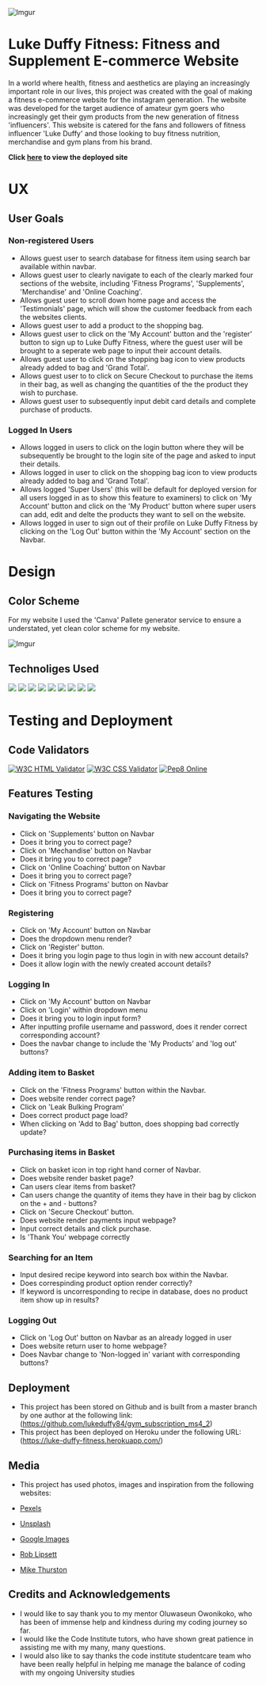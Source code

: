 ![Imgur](https://imgur.com/71IA3bY.jpg)

# Luke Duffy Fitness: Fitness and Supplement E-commerce Website

In a world where health, fitness and aesthetics are playing an increasingly important role in our lives, this project was created with the goal of making a fitness e-commerce website for the instagram generation. The website was developed for the target audience of amateur gym goers who increasingly get their gym products from the new generation of fitness 'influencers'. This website is catered for the fans and followers of fitness influencer 'Luke Duffy' and those looking to buy fitness nutrition, merchandise and gym plans from his brand.


 **Click [here](https://luke-duffy-fitness.herokuapp.com) to view the deployed site**


# UX

## User Goals

### Non-registered Users

- Allows guest user to search database for fitness item using search bar available within navbar.
- Allows guest user to clearly navigate to each of the clearly marked four sections of the website, including 'Fitness Programs', 'Supplements', 'Merchandise' and 'Online Coaching'.
- Allows guest user to scroll down home page and access 
the 'Testimonials' page, which will show the customer feedback from each the websites clients.
- Allows guest user to add a product to the shopping bag.
- Allows guest user to click on the 'My Account' button and the 'register' button to sign up to Luke Duffy Fitness, where the guest user will be brought to a seperate web page to input their account details. 
- Allows guest user to click on the shopping bag icon to view products already added to bag and 'Grand Total'.
- Allows guest user to to click on Secure Checkout to purchase the items in their bag, as well as changing the quantities of the the product they wish to purchase.
- Allows guest user to subsequently input debit card details and complete purchase of products.


### Logged In Users

- Allows logged in users to click on the login button where they will be subsequently be brought to the login site of the page and asked to input their details. 
- Allows logged in user to click on the shopping bag icon to view products already added to bag and 'Grand Total'.
- Allows logged 'Super Users' (this will be default for deployed version for all users logged in as to show this feature to examiners) to click on 'My Account' button and click on the 'My Product' button where super users can add, edit and delte the products they want to sell on the website. 
- Allows logged in user to sign out of their profile on Luke Duffy Fitness by clicking on the 'Log Out' button within the 'My Account' section on the Navbar.


# Design 

## Color Scheme

For my website I used the 'Canva' Pallete generator service to ensure a understated, yet clean color scheme for my website.

![Imgur](https://imgur.com/36f0GuB.jpg)


## Technoliges Used

<img src="https://img.shields.io/badge/GitHub-100000?style=for-the-badge&logo=github&logoColor=white" />

<img src="https://img.shields.io/badge/CSS-239120?style=for-the-badge&logo=css3&logoColor=white" />

<img src="https://img.shields.io/badge/HTML5-E34F26?style=for-the-badge&logo=html5&logoColor=white" />

<img src="https://img.shields.io/badge/JavaScript-323330?style=for-the-badge&logo=javascript&logoColor=F7DF1E" />

<img src="https://img.shields.io/badge/Heroku-430098?style=for-the-badge&logo=heroku&logoColor=white" />
<img src="https://img.shields.io/badge/Bootstrap-563D7C?style=for-the-badge&logo=bootstrap&logoColor=white" />
<img src="https://img.shields.io/badge/DJANGO-REST-ff1709?style=for-the-badge&logo=django&logoColor=white&color=ff1709&labelColor=gray" />
<img src="https://img.shields.io/badge/SQLite-07405E?style=for-the-badge&logo=sqlite&logoColor=white" />

<img src="https://img.shields.io/badge/Bootstrap-563D7C?style=for-the-badge&logo=bootstrap&logoColor=white" />




# Testing and Deployment 

## Code Validators

[![W3C HTML Validator](https://img.shields.io/badge/HTML%20Validator-W3C%20HTML%20Validator-red)](https://validator.w3.org/) 
[![W3C CSS Validator](https://img.shields.io/badge/CSS%20Validator-W3C%20CSS%20Validator-darkred)](https://jigsaw.w3.org/css-validator/) 
[![Pep8 Online](https://img.shields.io/badge/Python%20Validator-PEP8%20online-white)](http://pep8online.com/) 

## Features Testing 

### Navigating the Website
- Click on 'Supplements' button on Navbar
- Does it bring you to correct page?
- Click on 'Mechandise' button on Navbar
- Does it bring you to correct page?
- Click on 'Online Coaching' button on Navbar
- Does it bring you to correct page?
- Click on 'Fitness Programs' button on Navbar
- Does it bring you to correct page?


### Registering 
- Click on 'My Account' button on Navbar
- Does the dropdown menu render?
- Click on 'Register' button.
- Does it bring you login page to thus login in with new account details?
- Does it allow login with the newly created account details?

### Logging In 
- Click on 'My Account' button on Navbar
- Click on 'Login' within dropdown menu
- Does it bring you to login input form?
- After inputting profile username and password, does it render correct corresponding account?
- Does the navbar change to include the 'My Products' and 'log out' buttons?

### Adding item to Basket
- Click on the 'Fitness Programs' button within the Navbar.
- Does website render correct page?
- Click on 'Leak Bulking Program'
- Does correct product page load?
- When clicking on 'Add to Bag' button, does shopping bad correctly update?

### Purchasing items in Basket  
- Click on basket icon in top right hand corner of Navbar. 
- Does website render basket page?
- Can users clear items from basket?
- Can users change the quantity of items they have in their bag by clickon on the + and - buttons?
- Click on 'Secure Checkout' button.
- Does website render payments input webpage?
- Input correct details and click purchase.
- Is 'Thank You' webpage correctly 
### Searching for an Item 
- Input desired recipe keyword into search box within the Navbar.
- Does correspinding product option render correctly?
- If keyword is uncorresponding to recipe in database, does no product item show up in results?

### Logging Out 
- Click on 'Log Out' button on Navbar as an already logged in user
- Does website return user to home webpage?
- Does Navbar change to 'Non-logged in' variant with corresponding buttons?

## Deployment

- This project has been stored on Github and is built from 
a master branch by one author at the following link: (https://github.com/lukeduffy84/gym_subscription_ms4_2)
- This project has been deployed on Heroku under the following URL: (https://luke-duffy-fitness.herokuapp.com/) 

## Media 
- This project has used photos, images and inspiration from the following websites: 

- [Pexels](https://www.pexels.com)
- [Unsplash](https://www.unsplash.com)
- [Google Images](https://www.google.com/imghp?hl=en)
- [Rob Lipsett](https://www.roblipsett.com/)
- [Mike Thurston](https://thrstofficial.com/)

## Credits and Acknowledgements 
- I would like to say thank you to my mentor Oluwaseun Owonikoko, who has been of immense help and kindness during my coding journey so far.
- I would like the Code Institute tutors, who have shown great patience in assisting me with my many, many questions.
- I would also like to say thanks the code institute studentcare team who have been really helpful in helping me manage the balance of coding with my ongoing University studies